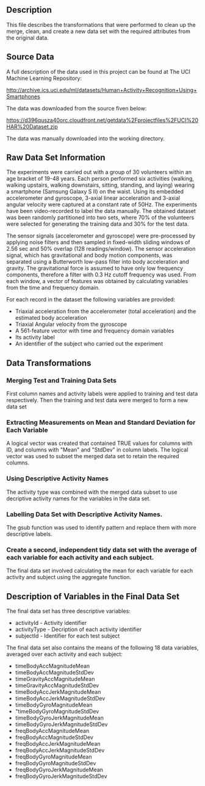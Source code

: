 ## Description

This file describes the transformations that were performed to clean up the merge, clean, and create a new data set with the required attributes from the original data.

## Source Data

A full description of the data used in this project can be found at The UCI Machine Learning Repository:

http://archive.ics.uci.edu/ml/datasets/Human+Activity+Recognition+Using+Smartphones 

The data was downloaded from the source fiven below:

https://d396qusza40orc.cloudfront.net/getdata%2Fprojectfiles%2FUCI%20HAR%20Dataset.zip 

The data was manually downloaded into the working directory.

## Raw Data Set Information

The experiments were carried out with a group of 30 volunteers within an age bracket of 19-48 years. Each person performed six activities (walking, walking upstairs, walking downstairs, sitting, standing, and laying) wearing a smartphone (Samsung Galaxy S II) on the waist. Using its embedded accelerometer and gyroscope, 3-axial linear acceleration and 3-axial angular velocity were captured at a constant rate of 50Hz. The experiments have been video-recorded to label the data manually. The obtained dataset was been randomly partitioned into two sets, where 70% of the volunteers were selected for generating the training data and 30% for the test data.

The sensor signals (accelerometer and gyroscope) were pre-processed by applying noise filters and then sampled in fixed-width sliding windows of 2.56 sec and 50% overlap (128 readings/window). The sensor acceleration signal, which has gravitational and body motion components, was separated using a Butterworth low-pass filter into body acceleration and gravity. The gravitational force is assumed to have only low frequency components, therefore a filter with 0.3 Hz cutoff frequency was used. From each window, a vector of features was obtained by calculating variables from the time and frequency domain.

For each record in the dataset the following variables are provided:

+ Triaxial acceleration from the accelerometer (total acceleration) and the estimated body acceleration
+ Triaxial Angular velocity from the gyroscope
+ A 561-feature vector with time and frequency domain variables
+ Its activity label
+ An identifier of the subject who carried out the experiment

## Data Transformations

### Merging Test and Training Data Sets

First column names and activity labels were applied to training and test data respectively. Then the training and test data were merged to form a new data set

### Extracting Measurements on Mean and Standard Deviation for Each Variable

A logical vector was created that contained TRUE values for columns with ID, and columns with "Mean" and "StdDev" in column labels. The logical vector was used to subset the merged data set to retain the required columns.

### Using Descriptive Activity Names

The activity type was combined with the merged data subset to use decriptive activity names for the variables in the data set.

### Labelling Data Set with Descriptive Activity Names.

The gsub function was used to identify pattern and replace them with more descriptive labels.

### Create a second, independent tidy data set with the average of each variable for each activity and each subject.

The final data set involved calculating the mean for each variable for each activity and subject using the aggregate function.

## Description of Variables in the Final Data Set

The final data set has three descriptive variables:

+ activityId	- Activity identifier
+ activityType - Decription of each activity identifier
+ subjectId - Identifier for each test subject

The final data set also contains the means of the following 18 data variables, averaged over each activity and each subject:

+ timeBodyAccMagnitudeMean
+ timeBodyAccMagnitudeStdDev
+ timeGravityAccMagnitudeMean
+ timeGravityAccMagnitudeStdDev
+ timeBodyAccJerkMagnitudeMean
+ timeBodyAccJerkMagnitudeStdDev
+ timeBodyGyroMagnitudeMean
+ "timeBodyGyroMagnitudeStdDev
+ timeBodyGyroJerkMagnitudeMean
+ timeBodyGyroJerkMagnitudeStdDev
+ freqBodyAccMagnitudeMean
+ freqBodyAccMagnitudeStdDev
+ freqBodyAccJerkMagnitudeMean
+ freqBodyAccJerkMagnitudeStdDev
+ freqBodyGyroMagnitudeMean
+ freqBodyGyroMagnitudeStdDev
+ freqBodyGyroJerkMagnitudeMean
+ freqBodyGyroJerkMagnitudeStdDev

